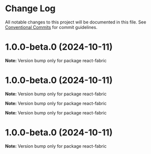 # Change Log

All notable changes to this project will be documented in this file.
See [Conventional Commits](https://conventionalcommits.org) for commit guidelines.

# 1.0.0-beta.0 (2024-10-11)

**Note:** Version bump only for package react-fabric

# 1.0.0-beta.0 (2024-10-11)

**Note:** Version bump only for package react-fabric

**Note:** Version bump only for package react-fabric

**Note:** Version bump only for package react-fabric

# 1.0.0-beta.0 (2024-10-11)

**Note:** Version bump only for package react-fabric
